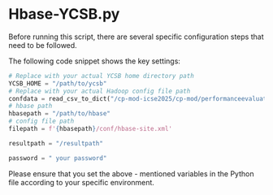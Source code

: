 # Hbase-YCSB.py

Before running this script, there are several specific configuration steps that need to be followed.

The following code snippet shows the key settings:

```python
# Replace with your actual YCSB home directory path
YCSB_HOME = "/path/to/ycsb"
# Replace with your actual Hadoop config file path
confdata = read_csv_to_dict("/cp-mod-icse2025/cp-mod/performanceevaluation/SamplingSet/hbasetest.csv")
# hbase path
hbasepath = "/path/to/hbase"
# config file path
filepath = f'{hbasepath}/conf/hbase-site.xml'

resultpath = "/resultpath"

password = " your password"
```

Please ensure that you set the above - mentioned variables in the Python file according to your specific environment. 

